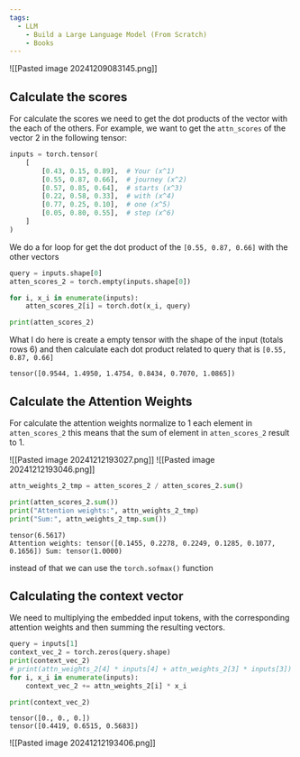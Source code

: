 ```yaml
---
tags:
  - LLM
	- Build a Large Language Model (From Scratch)
	- Books
---
```


![[Pasted image 20241209083145.png]]

## Calculate the scores

For calculate the scores we need to get the dot products of the vector with the each of the others.
For example, we want to get the `attn_scores` of the vector 2 in the following tensor:

```python
inputs = torch.tensor(
    [
        [0.43, 0.15, 0.89],  # Your (x^1)
        [0.55, 0.87, 0.66],  # journey (x^2)
        [0.57, 0.85, 0.64],  # starts (x^3)
        [0.22, 0.58, 0.33],  # with (x^4)
        [0.77, 0.25, 0.10],  # one (x^5)
        [0.05, 0.80, 0.55],  # step (x^6)
    ]
)
```

We do a for loop for get the dot product of the `[0.55, 0.87, 0.66]` with the other vectors

```python
query = inputs.shape[0]
atten_scores_2 = torch.empty(inputs.shape[0])

for i, x_i in enumerate(inputs):
    atten_scores_2[i] = torch.dot(x_i, query)

print(atten_scores_2)
```

What I do here is create a empty tensor with the shape of the input (totals rows 6) and then calculate each dot product related to query that is `[0.55, 0.87, 0.66]`

```shell
tensor([0.9544, 1.4950, 1.4754, 0.8434, 0.7070, 1.0865])
```

## Calculate the Attention Weights

For calculate the attention weights normalize to 1 each element in `atten_scores_2` this means that the sum of element in `atten_scores_2` result to 1.

![[Pasted image 20241212193027.png]]
![[Pasted image 20241212193046.png]]

```python
attn_weights_2_tmp = atten_scores_2 / atten_scores_2.sum()

print(atten_scores_2.sum())
print("Attention weights:", attn_weights_2_tmp)
print("Sum:", attn_weights_2_tmp.sum())
```

```shell
tensor(6.5617)
Attention weights: tensor([0.1455, 0.2278, 0.2249, 0.1285, 0.1077, 0.1656]) Sum: tensor(1.0000)
```

instead of that we can use the `torch.sofmax()` function

## Calculating the context vector

We need to multiplying the embedded input tokens, with the corresponding attention weights and then summing the resulting vectors.

```python
query = inputs[1]
context_vec_2 = torch.zeros(query.shape)
print(context_vec_2)
# print(attn_weights_2[4] * inputs[4] + attn_weights_2[3] * inputs[3])
for i, x_i in enumerate(inputs):
    context_vec_2 += attn_weights_2[i] * x_i

print(context_vec_2)
```

```shell
tensor([0., 0., 0.])
tensor([0.4419, 0.6515, 0.5683])
```

![[Pasted image 20241212193406.png]]
